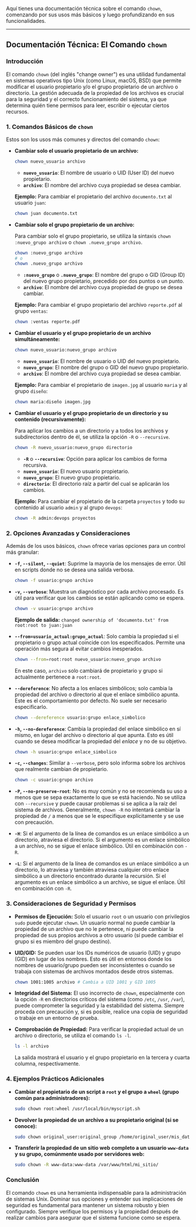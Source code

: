 Aquí tienes una documentación técnica sobre el comando `chown`, comenzando por sus usos más básicos y luego profundizando en sus funcionalidades.

---

## Documentación Técnica: El Comando `chown`

### Introducción

El comando `chown` (del inglés "change owner") es una utilidad fundamental en sistemas operativos tipo Unix (como Linux, macOS, BSD) que permite modificar el usuario propietario y/o el grupo propietario de un archivo o directorio. La gestión adecuada de la propiedad de los archivos es crucial para la seguridad y el correcto funcionamiento del sistema, ya que determina quién tiene permisos para leer, escribir o ejecutar ciertos recursos.

### 1. Comandos Básicos de `chown`

Estos son los usos más comunes y directos del comando `chown`:

* **Cambiar solo el usuario propietario de un archivo:**

    ```bash
    chown nuevo_usuario archivo
    ```
    * **`nuevo_usuario`**: El nombre de usuario o UID (User ID) del nuevo propietario.
    * **`archivo`**: El nombre del archivo cuya propiedad se desea cambiar.

    **Ejemplo:**
    Para cambiar el propietario del archivo `documento.txt` al usuario `juan`:
    ```bash
    chown juan documento.txt
    ```

* **Cambiar solo el grupo propietario de un archivo:**

    Para cambiar solo el grupo propietario, se utiliza la sintaxis `chown :nuevo_grupo archivo` o `chown .nuevo_grupo archivo`.

    ```bash
    chown :nuevo_grupo archivo
    # o
    chown .nuevo_grupo archivo
    ```
    * **`:nuevo_grupo`** o **`.nuevo_grupo`**: El nombre del grupo o GID (Group ID) del nuevo grupo propietario, precedido por dos puntos o un punto.
    * **`archivo`**: El nombre del archivo cuya propiedad de grupo se desea cambiar.

    **Ejemplo:**
    Para cambiar el grupo propietario del archivo `reporte.pdf` al grupo `ventas`:
    ```bash
    chown :ventas reporte.pdf
    ```

* **Cambiar el usuario y el grupo propietario de un archivo simultáneamente:**

    ```bash
    chown nuevo_usuario:nuevo_grupo archivo
    ```
    * **`nuevo_usuario`**: El nombre de usuario o UID del nuevo propietario.
    * **`nuevo_grupo`**: El nombre del grupo o GID del nuevo grupo propietario.
    * **`archivo`**: El nombre del archivo cuya propiedad se desea cambiar.

    **Ejemplo:**
    Para cambiar el propietario de `imagen.jpg` al usuario `maria` y al grupo `diseño`:
    ```bash
    chown maria:diseño imagen.jpg
    ```

* **Cambiar el usuario y el grupo propietario de un directorio y su contenido (recursivamente):**

    Para aplicar los cambios a un directorio y a todos los archivos y subdirectorios dentro de él, se utiliza la opción `-R` o `--recursive`.

    ```bash
    chown -R nuevo_usuario:nuevo_grupo directorio
    ```
    * **`-R`** o **`--recursive`**: Opción para aplicar los cambios de forma recursiva.
    * **`nuevo_usuario`**: El nuevo usuario propietario.
    * **`nuevo_grupo`**: El nuevo grupo propietario.
    * **`directorio`**: El directorio raíz a partir del cual se aplicarán los cambios.

    **Ejemplo:**
    Para cambiar el propietario de la carpeta `proyectos` y todo su contenido al usuario `admin` y al grupo `devops`:
    ```bash
    chown -R admin:devops proyectos
    ```

### 2. Opciones Avanzadas y Consideraciones

Además de los usos básicos, `chown` ofrece varias opciones para un control más granular:

* **`-f`, `--silent`, `--quiet`**: Suprime la mayoría de los mensajes de error. Útil en scripts donde no se desea una salida verbosa.

    ```bash
    chown -f usuario:grupo archivo
    ```

* **`-v`, `--verbose`**: Muestra un diagnóstico por cada archivo procesado. Es útil para verificar que los cambios se están aplicando como se espera.

    ```bash
    chown -v usuario:grupo archivo
    ```
    **Ejemplo de salida:**
    `changed ownership of 'documento.txt' from root:root to juan:juan`

* **`--from=usuario_actual:grupo_actual`**: Solo cambia la propiedad si el propietario o grupo actual coincide con los especificados. Permite una operación más segura al evitar cambios inesperados.

    ```bash
    chown --from=root:root nuevo_usuario:nuevo_grupo archivo
    ```
    En este caso, `archivo` solo cambiará de propietario y grupo si actualmente pertenece a `root:root`.

* **`--dereference`**: No afecta a los enlaces simbólicos; solo cambia la propiedad del archivo o directorio al que el enlace simbólico apunta. Este es el comportamiento por defecto. No suele ser necesario especificarlo.

    ```bash
    chown --dereference usuario:grupo enlace_simbolico
    ```

* **`-h`, `--no-dereference`**: Cambia la propiedad del enlace simbólico en sí mismo, en lugar del archivo o directorio al que apunta. Esto es útil cuando se desea modificar la propiedad del *enlace* y no de su objetivo.

    ```bash
    chown -h usuario:grupo enlace_simbolico
    ```

* **`-c`, `--changes`**: Similar a `--verbose`, pero solo informa sobre los archivos que realmente cambian de propietario.

    ```bash
    chown -c usuario:grupo archivo
    ```

* **`-P`, `--no-preserve-root`**: No es muy común y no se recomienda su uso a menos que se sepa exactamente lo que se está haciendo. No se utiliza con `--recursive` y puede causar problemas si se aplica a la raíz del sistema de archivos. Generalmente, `chown -R` no intentará cambiar la propiedad de `/` a menos que se le especifique explícitamente y se use con precaución.

* **`-H`**: Si el argumento de la línea de comandos es un enlace simbólico a un directorio, atraviesa el directorio. Si el argumento es un enlace simbólico a un archivo, no se sigue el enlace simbólico. Útil en combinación con `-R`.

* **`-L`**: Si el argumento de la línea de comandos es un enlace simbólico a un directorio, lo atraviesa y también atraviesa cualquier otro enlace simbólico a un directorio encontrado durante la recursión. Si el argumento es un enlace simbólico a un archivo, se sigue el enlace. Útil en combinación con `-R`.

### 3. Consideraciones de Seguridad y Permisos

* **Permisos de Ejecución:** Solo el usuario `root` o un usuario con privilegios `sudo` puede ejecutar `chown`. Un usuario normal no puede cambiar la propiedad de un archivo que no le pertenece, ni puede cambiar la propiedad de sus propios archivos a otro usuario (sí puede cambiar el grupo si es miembro del grupo destino).
* **UID/GID:** Se pueden usar los IDs numéricos de usuario (UID) y grupo (GID) en lugar de los nombres. Esto es útil en entornos donde los nombres de usuario/grupo pueden ser inconsistentes o cuando se trabaja con sistemas de archivos montados desde otros sistemas.

    ```bash
    chown 1001:1005 archivo # Cambia a UID 1001 y GID 1005
    ```
* **Integridad del Sistema:** El uso incorrecto de `chown`, especialmente con la opción `-R` en directorios críticos del sistema (como `/etc`, `/usr`, `/var`), puede comprometer la seguridad y la estabilidad del sistema. Siempre proceda con precaución y, si es posible, realice una copia de seguridad o trabaje en un entorno de prueba.
* **Comprobación de Propiedad:** Para verificar la propiedad actual de un archivo o directorio, se utiliza el comando `ls -l`.

    ```bash
    ls -l archivo
    ```
    La salida mostrará el usuario y el grupo propietario en la tercera y cuarta columna, respectivamente.

### 4. Ejemplos Prácticos Adicionales

* **Cambiar el propietario de un script a `root` y el grupo a `wheel` (grupo común para administradores):**
    ```bash
    sudo chown root:wheel /usr/local/bin/myscript.sh
    ```

* **Devolver la propiedad de un archivo a su propietario original (si se conoce):**
    ```bash
    sudo chown original_user:original_group /home/original_user/mis_datos.txt
    ```

* **Transferir la propiedad de un sitio web completo a un usuario `www-data` y su grupo, comúnmente usado por servidores web:**
    ```bash
    sudo chown -R www-data:www-data /var/www/html/mi_sitio/
    ```

### Conclusión

El comando `chown` es una herramienta indispensable para la administración de sistemas Unix. Dominar sus opciones y entender sus implicaciones de seguridad es fundamental para mantener un sistema robusto y bien configurado. Siempre verifique los permisos y la propiedad después de realizar cambios para asegurar que el sistema funcione como se espera.